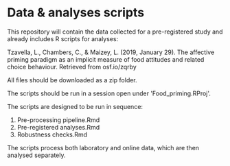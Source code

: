# Data & analyses scripts 

This repository will contain the data collected for a pre-registered study and already includes R scripts for analyses: 

Tzavella, L., Chambers, C., & Maizey, L. (2019, January 29). The affective priming paradigm as an implicit measure of food attitudes and related choice behaviour. Retrieved from osf.io/zqrby 

All files should be downloaded as a zip folder.

The scripts should be run in a session open under 'Food_priming.RProj'.

The scripts are designed to be run in sequence:

1. Pre-processing pipeline.Rmd
2. Pre-registered analyses.Rmd
3. Robustness checks.Rmd

The scripts process both laboratory and online data, which are then analysed separately.
